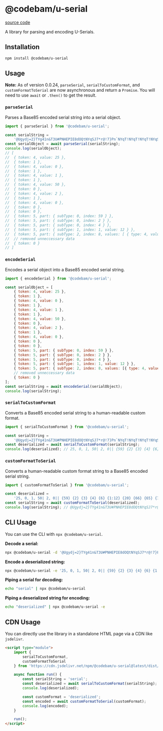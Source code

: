 # @codebam/u-serial

[source code](https://github.com/codebam/serial-mutation-engine)

A library for parsing and encoding U-Serials.

## Installation

```bash
npm install @codebam/u-serial
```

## Usage

**Note:** As of version 0.0.24, `parseSerial`, `serialToCustomFormat`, and `customFormatToSerial` are now asynchronous and return a `Promise`. You will need to use `await` or `.then()` to get the result.

### `parseSerial`

Parses a Base85 encoded serial string into a serial object.

```javascript
import { parseSerial } from '@codebam/u-serial';

const serialString =
	'@Ugydj=2}TYg41n&T3U#PNHEPIE8dOQtNYqSJ7*r@!7}Pn`NYqT!NYqT!NYqT!NYqSJE>xm!p;DqoqDrE/pzfglphBT?q1vGmm8e{(Kd3mUbf{aXTc}&8Tc}&8Tc}&8Tc}&8Tc}&8Td1QRXi<w=)S?!(s6{PmQHMIzp$>JZLq#+$E-o%EA}%g2E-o%6A}%g2E-nrp#^w?L';
const serialObject = await parseSerial(serialString);
console.log(serialObject);
// [
// 	{ token: 4, value: 25 },
// 	{ token: 1 },
// 	{ token: 4, value: 0 },
// 	{ token: 1 },
// 	{ token: 4, value: 1 },
// 	{ token: 1 },
// 	{ token: 4, value: 50 },
// 	{ token: 0 },
// 	{ token: 4, value: 2 },
// 	{ token: 1 },
// 	{ token: 4, value: 0 },
// 	{ token: 0 },
// 	{ token: 0 },
// 	{ token: 5, part: { subType: 0, index: 59 } },
// 	{ token: 5, part: { subType: 0, index: 2 } },
// 	{ token: 5, part: { subType: 0, index: 4 } },
// 	{ token: 5, part: { subType: 1, index: 1, value: 12 } },
// 	{ token: 5, part: { subType: 2, index: 8, values: [ { type: 4, value: 14 } ] } },
// 	// removed unneccessary data
// 	{ token: 0 }
// ]
```

### `encodeSerial`

Encodes a serial object into a Base85 encoded serial string.

```javascript
import { encodeSerial } from '@codebam/u-serial';

const serialObject = [
	{ token: 4, value: 25 },
	{ token: 1 },
	{ token: 4, value: 0 },
	{ token: 1 },
	{ token: 4, value: 1 },
	{ token: 1 },
	{ token: 4, value: 50 },
	{ token: 0 },
	{ token: 4, value: 2 },
	{ token: 1 },
	{ token: 4, value: 0 },
	{ token: 0 },
	{ token: 0 },
	{ token: 5, part: { subType: 0, index: 59 } },
	{ token: 5, part: { subType: 0, index: 2 } },
	{ token: 5, part: { subType: 0, index: 4 } },
	{ token: 5, part: { subType: 1, index: 1, value: 12 } },
	{ token: 5, part: { subType: 2, index: 8, values: [{ type: 4, value: 14 }] } },
	// removed unneccessary data
	{ token: 0 }
];
const serialString = await encodeSerial(serialObject);
console.log(serialString);
```

### `serialToCustomFormat`

Converts a Base85 encoded serial string to a human-readable custom format.

```javascript
import { serialToCustomFormat } from '@codebam/u-serial';

const serialString =
	'@Ugydj=2}TYg41n&T3U#PNHEPIE8dOQtNYqSJ7*r@!7}Pn`NYqT!NYqT!NYqT!NYqSJE>xm!p;DqoqDrE/pzfglphBT?q1vGmm8e{(Kd3mUbf{aXTc}&8Tc}&8Tc}&8Tc}&8Tc}&8Td1QRXi<w=)S?!(s6{PmQHMIzp$>JZLq#+$E-o%EA}%g2E-o%6A}%g2E-nrp#^w?L';
const deserialized = await serialToCustomFormat(serialString);
console.log(deserialized); // 25, 0, 1, 50| 2, 0|| {59} {2} {3} {4} {6} {1:12} {20} {66} {65} {73} {16} {32} {16} {51} {65} {73} {65} {73} {65} {73} {65} {73} {44} {4} {43} {68} {65} {66} {16} {27} {31} {32} {44} {54} {4} {4} {44} {31} {24} {52} {43} {43} {43} {43} {43} {43} {43} {43} {43} {43} {43} {43} {3:58} {5} {5} {5} {5} {5} {5} {5} {5} {5} {3} {3} {3} {3} {3} {3} {8:[14 14 14 14 14 2 14 14 14 14 14 14 6 2 14 14 14 14 14 14]}| "c", 71|
```

### `customFormatToSerial`

Converts a human-readable custom format string to a Base85 encoded serial string.

```javascript
import { customFormatToSerial } from '@codebam/u-serial';

const deserialized =
	'25, 0, 1, 50| 2, 0|| {59} {2} {3} {4} {6} {1:12} {20} {66} {65} {73} {16} {32} {16} {51} {65} {73} {65} {73} {65} {73} {65} {73} {44} {4} {43} {68} {65} {66} {16} {27} {31} {32} {44} {54} {4} {4} {44} {31} {24} {52} {43} {43} {43} {43} {43} {43} {43} {43} {43} {43} {43} {43} {3:58} {5} {5} {5} {5} {5} {5} {5} {5} {5} {3} {3} {3} {3} {3} {3} {8:[14 14 14 14 14 2 14 14 14 14 14 14 6 2 14 14 14 14 14 14]}| "c", 71|';
const serialString = await customFormatToSerial(deserialized);
console.log(serialString); // @Ugydj=2}TYg41n&T3U#PNHEPIE8dOQtNYqSJ7*r@!7}Pn`NYqT!NYqT!NYqT!NYqSJE>xm!p;DqoqDrE/pzfglphBT?q1vGmm8e{(Kd3mUbf{aXTc}&8Tc}&8Tc}&8Tc}&8Tc}&8Td1QRXi<w=)S?!(s6{PmQHMIzp$>JZLq#+$E-o%EA}%g2E-o%6A}%g2E-nrp#^w?L
```

## CLI Usage

You can use the CLI with `npx @codebam/u-serial`.

**Decode a serial:**

```bash
npx @codebam/u-serial -d '@Ugydj=2}TYg41n&T3U#PNHEPIE8dOQtNYqSJ7*r@!7}Pn`NYqT!NYqT!NYqT!NYqSJE>xm!p;DqoqDrE/pzfglphBT?q1vGmm8e{(Kd3mUbf{aXTc}&8Tc}&8Tc}&8Tc}&8Tc}&8Td1QRXi<w=)S?!(s6{PmQHMIzp$>JZLq#+$E-o%EA}%g2E-o%6A}%g2E-nrp#^w?L'
```

**Encode a deserialized string:**

```bash
npx @codebam/u-serial -e '25, 0, 1, 50| 2, 0|| {59} {2} {3} {4} {6} {1:12} {20} {66} {65} {73} {16} {32} {16} {51} {65} {73} {65} {73} {65} {73} {65} {73} {44} {4} {43} {68} {65} {66} {16} {27} {31} {32} {44} {54} {4} {4} {44} {31} {24} {52} {43} {43} {43} {43} {43} {43} {43} {43} {43} {43} {43} {43} {3:58} {5} {5} {5} {5} {5} {5} {5} {5} {5} {3} {3} {3} {3} {3} {3} {8:[14 14 14 14 14 2 14 14 14 14 14 14 6 2 14 14 14 14 14 14]}| "c", 71|'
```

**Piping a serial for decoding:**

```bash
echo "serial" | npx @codebam/u-serial
```

**Piping a deserialized string for encoding:**

```bash
echo "deserialized" | npx @codebam/u-serial -e
```

## CDN Usage

You can directly use the library in a standalone HTML page via a CDN like `jsdelivr`.

```html
<script type="module">
	import {
		serialToCustomFormat,
		customFormatToSerial
	} from 'https://cdn.jsdelivr.net/npm/@codebam/u-serial@latest/dist/api.js';

	async function run() {
		const serialString = 'serial';
		const deserialized = await serialToCustomFormat(serialString);
		console.log(deserialized);

		const customFormat = 'deserialized';
		const encoded = await customFormatToSerial(customFormat);
		console.log(encoded);
	}

	run();
</script>
```
